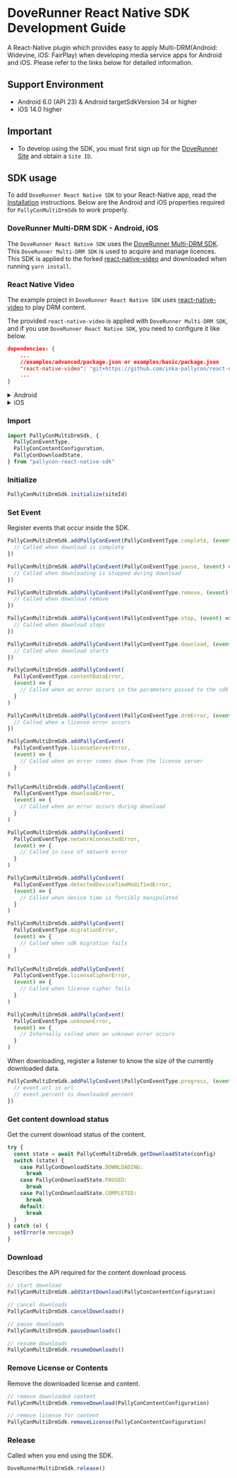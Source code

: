 # **DoveRunner React Native SDK** Development Guide

A React-Native plugin which provides easy to apply Multi-DRM(Android: Widevine, iOS: FairPlay) when developing media service apps for Android and iOS. Please refer to the links below for detailed information.

## **Support Environment**

- Android 6.0 (API 23) & Android targetSdkVersion 34 or higher
- iOS 14.0 higher

## **Important**

- To develop using the SDK, you must first sign up for the [DoveRunner Site](https://doverunner.com/) and obtain a `Site ID`.

## **SDK usage**

To add `DoveRunner React Native SDK` to your React-Native app, read the [Installation](https://yarnpkg.com/) instructions. Below are the Android and iOS properties required for `PallyConMultiDrmSdk` to work properly.

### DoveRunner Multi-DRM SDK - Android, iOS

The `DoveRunner React Native SDK` uses the [DoveRunner Multi-DRM SDK](https://doverunner.com/). This `DoveRunner Multi-DRM SDK` is used to acquire and manage licences. This SDK is applied to the forked [react-native-video](https://github.com/doverunner/react-native-video.git) and downloaded when running `yarn install`.

### React Native Video

The example project in `DoveRunner React Native SDK` uses [react-native-video](https://github.com/TheWidlarzGroup/react-native-video) to play DRM content.

The provided `react-native-video` is applied with `DoveRunner Multi-DRM SDK`, and if you use `DoveRunner React Native SDK`, you need to configure it like below.

```json
dependencies: {
	...
	//examples/advanced/package.json or examples/basic/package.json
	"react-native-video": "git+https://github.com/inka-pallycon/react-native-video.git"
	...
}
```

<details>
<summary>Android</summary>

## Adding Widevine Android SDK from GitHub Packages

To integrate the Widevine Android SDK, follow these steps to add the GitHub package repository to your `build.gradle` file:

### 1. Update your `build.gradle` file

Add the following code snippet to the `allprojects` section of your `build.gradle` file to include the DoveRunner Widevine Android SDK GitHub repository:

```groovy
allprojects {
    repositories {
        maven {
            url = uri("https://maven.pkg.github.com/inka-pallycon/pallycon-widevine-android-sdk")
            credentials {
                username = "GitHub User ID"  // Replace with your GitHub User ID
                password = "Token"  // Replace with your GitHub Personal Access Token
            }
        }
        google()
        // other repositories...
    }
}
```

### 2. GitHub Authentication

The username should be your GitHub User ID.
The password should be your GitHub Personal Access Token (PAT).
For instructions on generating a Personal Access Token, refer to the official GitHub documentation: [Managing your Personal Access Tokens.](https://docs.github.com/en/authentication/keeping-your-account-and-data-secure/managing-your-personal-access-tokens)

### 3. Set compileSdkVersion

Make sure you set `compileSdkVersion` in "android/app/build.gradle".

```
android {
  compileSdkVersion 34

  ...
}
```

</details>

<details>
<summary>iOS</summary>

`pallycon-react-native-sdk` uses cocoapods to install `DoveRunner Multi-DRM iOS SDK`.

> For information on how to install and use cocoapods, please refer to the [cocoapods official website](https://cocoapods.org/).

#### examples/advanced

- DRM content streaming playback
- DRM content download and offline playback

#### examples/basic

- DRM content streaming playback

### How to Run DoveRunner React Native SDK Example

- Run the following command to execute the example.

```shell
// move to the pallycon-react-native-sdk folder
% cd pallycon-react-native-sdk
% yarn install
% yarn pack -o pallycon-react-native-sdk.tgz

// move to the example/advanced or example/basic folder
% cd example/advanced
% yarn install

// move to ios folder
% cd ios
% pod install
% cd ..
// run ios
% npx react-native run-ios
// xcode run
% cd ios && open advanced.xcworkspace
```

</details>

### **Import**

```typescript
import PallyConMultiDrmSdk, {
  PallyConEventType,
  PallyConContentConfiguration,
  PallyConDownloadState,
} from "pallycon-react-native-sdk"
```

### **Initialize**

```typescript
PallyConMultiDrmSdk.initialize(siteId)
```

### **Set Event**

Register events that occur inside the SDK.

```typescript
PallyConMultiDrmSdk.addPallyConEvent(PallyConEventType.complete, (event) => {
  // Called when download is complete
})

PallyConMultiDrmSdk.addPallyConEvent(PallyConEventType.pause, (event) => {
  // Called when downloading is stopped during download
})

PallyConMultiDrmSdk.addPallyConEvent(PallyConEventType.remove, (event) => {
  // Called when download remove
})

PallyConMultiDrmSdk.addPallyConEvent(PallyConEventType.stop, (event) => {
  // Called when download stops
})

PallyConMultiDrmSdk.addPallyConEvent(PallyConEventType.download, (event) => {
  // Called when download starts
})

PallyConMultiDrmSdk.addPallyConEvent(
  PallyConEventType.contentDataError,
  (event) => {
    // Called when an error occurs in the parameters passed to the sdk
  }
)

PallyConMultiDrmSdk.addPallyConEvent(PallyConEventType.drmError, (event) => {
  // Called when a license error occurs
})

PallyConMultiDrmSdk.addPallyConEvent(
  PallyConEventType.licenseServerError,
  (event) => {
    // Called when an error comes down from the license server
  }
)

PallyConMultiDrmSdk.addPallyConEvent(
  PallyConEventType.downloadError,
  (event) => {
    // Called when an error occurs during download
  }
)

PallyConMultiDrmSdk.addPallyConEvent(
  PallyConEventType.networkConnectedError,
  (event) => {
    // Called in case of network error
  }
)

PallyConMultiDrmSdk.addPallyConEvent(
  PallyConEventType.detectedDeviceTimeModifiedError,
  (event) => {
    // Called when device time is forcibly manipulated
  }
)

PallyConMultiDrmSdk.addPallyConEvent(
  PallyConEventType.migrationError,
  (event) => {
    // Called when sdk migration fails
  }
)

PallyConMultiDrmSdk.addPallyConEvent(
  PallyConEventType.licenseCipherError,
  (event) => {
    // Called when license cipher fails
  }
)

PallyConMultiDrmSdk.addPallyConEvent(
  PallyConEventType.unknownError,
  (event) => {
    // Internally called when an unknown error occurs
  }
)
```

When downloading, register a listener to know the size of the currently downloaded data.

```typescript
PallyConMultiDrmSdk.addPallyConEvent(PallyConEventType.progress, (event) => {
  // event.url is url
  // event.percent is downloaded percent
})
```

### **Get content download status**

Get the current download status of the content.

```typescript
try {
  const state = await PallyConMultiDrmSdk.getDownloadState(config)
  switch (state) {
    case PallyConDownloadState.DOWNLOADING:
      break
    case PallyConDownloadState.PAUSED:
      break
    case PallyConDownloadState.COMPLETED:
      break
    default:
      break
  }
} catch (e) {
  setError(e.message)
}
```

### **Download**

Describes the API required for the content download process.

```typescript
// start download
PallyConMultiDrmSdk.addStartDownload(PallyConContentConfiguration)

// cancel downloads
PallyConMultiDrmSdk.cancelDownloads()

// pause downloads
PallyConMultiDrmSdk.pauseDownloads()

// resume downloads
PallyConMultiDrmSdk.resumeDownloads()
```

### **Remove License or Contents**

Remove the downloaded license and content.

```typescript
// remove downloaded content
PallyConMultiDrmSdk.removeDownload(PallyConContentConfiguration)

// remove license for content
PallyConMultiDrmSdk.removeLicense(PallyConContentConfiguration)
```

### **Release**

Called when you end using the SDK.

```typescript
DoveRunnerMultiDrmSdk.release()
```
